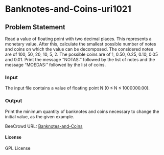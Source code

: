 # Banknotes-and-Coins-uri1021

## Problem Statement
Read a value of floating point with two decimal places. This represents a monetary value. After this, calculate the smallest possible number of notes and coins on which the value can be decomposed. The considered notes are of 100, 50, 20, 10, 5, 2. The possible coins are of 1, 0.50, 0.25, 0.10, 0.05 and 0.01. Print the message “NOTAS:” followed by the list of notes and the message “MOEDAS:” followed by the list of coins.

### Input
The input file contains a value of floating point N (0 ≤ N ≤ 1000000.00).

### Output
Print the minimum quantity of banknotes and coins necessary to change the initial value, as the given example.

BeeCrowd URL: [Banknotes-and-Coins](https://www.beecrowd.com.br/judge/en/problems/view/1021)

#### License 
GPL License

